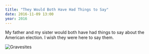 ```yaml
---
title: "They Would Both Have Had Things to Say"
date: 2016-11-09 13:00
year: 2016
---
```


<p>
  My father and my sister would both have had things to say about the American election.
  I wish they were here to say them.
</p>
<p>
  <img src="{{'/files/2016/11/gravesites.jpg' | relative_url}}" alt="Gravesites" />
</p>
